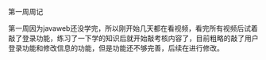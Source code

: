 第一周周记

第一周因为javaweb还没学完，所以刚开始几天都在看视频，看完所有视频后试着敲了登录功能，练习了一下学的知识后就开始敲考核内容了，目前粗略的敲了用户登录功能和修改信息的功能，但是功能还不够完善，后续在进行修改。

